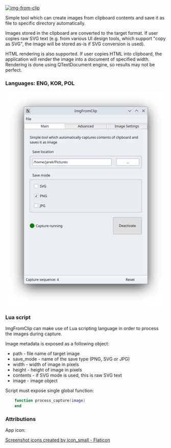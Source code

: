 [![img-from-clip](https://snapcraft.io/img-from-clip/badge.svg)](https://snapcraft.io/img-from-clip)

Simple tool which can create images from clipboard contents
and save it as file to specific directory automatically.

Images stored in the clipboard are converted to the target format.
If user copies raw SVG text (e.g. from various UI design tools,
which support "copy as SVG", the image will be stored as-is
if SVG conversion is used).

HTML rendering is also supported. If user copies HTML into clipboard,
the application will render the image into a document of specified
width. Rendering is done using QTextDocument engine, so results may not
be perfect.


### Languages: ENG, KOR, POL


![Screenshot](shared/linux/screenshot.png)

### Lua script

ImgFromClip can make use of Lua scripting language in order to process
the images during capture.

Image metadata is exposed as a following object:
* path - file name of target image
* save_mode - name of the save type (PNG, SVG or JPG)
* width - width of image in pixels
* height - height of image in pixels
* contents - if SVG mode is used, this is raw SVG text
* image - image object

Script must expose single global function:

```lua
    function process_capture(image)
    end
```

### Attributions

App icon:

<a href="https://www.flaticon.com/free-icons/screenshot" title="screenshot icons">Screenshot icons created by icon_small - Flaticon</a>
